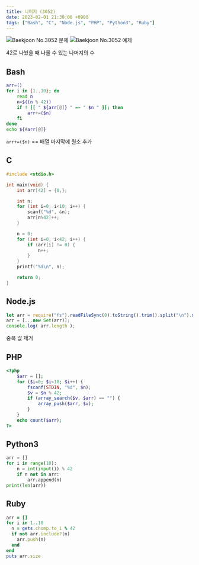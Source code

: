 ```yaml
---
title: 나머지 (3052)
date: 2023-02-01 21:30:00 +0900
tags: ["Bash", "C", "Node.js", "PHP", "Python3", "Ruby"]
---
```


![Baekjoon No.3052 문제](https://cdn.jsdelivr.net/gh/kimzuni/cdn/blog/baekjoon-3052-1.png)
![Baekjoon No.3052 예제](https://cdn.jsdelivr.net/gh/kimzuni/cdn/blog/baekjoon-3052-2.png)

42로 나눴을 때 나올 수 있는 나머지의 수

## Bash

```bash
arr=()
for i in {1..10}; do
	read n
	n=$((n % 42))
	if ! [[ " ${arr[@]} " =~ " $n " ]]; then
		arr+=($n)
	fi
done
echo ${#arr[@]}
```

`arr+=($n)` == 배열 마지막에 원소 추가

## C

```c
#include <stdio.h>

int main(void) {
	int arr[42] = {0,};

	int n;
	for (int i=0; i<10; i++) {
		scanf("%d", &n);
		arr[n%42]++;
	}

	n = 0;
	for (int i=0; i<42; i++) {
		if (arr[i] != 0) {
			n++;
		}
	}
	printf("%d\n", n);

	return 0;
}
```

## Node.js

```javascript
let arr = require("fs").readFileSync(0).toString().trim().split("\n").map(x => Number(x) % 42);
arr = [...new Set(arr)];
console.log( arr.length );
```

중복 값 제거

## PHP

```php
<?php
	$arr = [];
	for ($i=0; $i<10; $i++) {
		fscanf(STDIN, "%d", $n);
		$v = $n % 42;
		if (array_search($v, $arr) == "") {
			array_push($arr, $v);
		}
	}
	echo count($arr);
?>
```

## Python3

```python
arr = []
for i in range(10):
    n = int(input()) % 42
    if n not in arr:
        arr.append(n)
print(len(arr))
```

## Ruby

```ruby
arr = []
for i in 1..10
  n = gets.chomp.to_i % 42
  if not arr.include?(n)
    arr.push(n)
  end
end
puts arr.size
```
